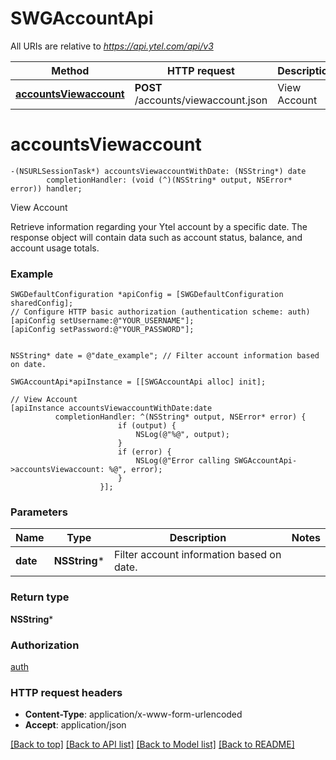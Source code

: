 # SWGAccountApi

All URIs are relative to *https://api.ytel.com/api/v3*

Method | HTTP request | Description
------------- | ------------- | -------------
[**accountsViewaccount**](SWGAccountApi.md#accountsviewaccount) | **POST** /accounts/viewaccount.json | View Account


# **accountsViewaccount**
```objc
-(NSURLSessionTask*) accountsViewaccountWithDate: (NSString*) date
        completionHandler: (void (^)(NSString* output, NSError* error)) handler;
```

View Account

Retrieve information regarding your Ytel account by a specific date. The response object will contain data such as account status, balance, and account usage totals.

### Example 
```objc
SWGDefaultConfiguration *apiConfig = [SWGDefaultConfiguration sharedConfig];
// Configure HTTP basic authorization (authentication scheme: auth)
[apiConfig setUsername:@"YOUR_USERNAME"];
[apiConfig setPassword:@"YOUR_PASSWORD"];


NSString* date = @"date_example"; // Filter account information based on date.

SWGAccountApi*apiInstance = [[SWGAccountApi alloc] init];

// View Account
[apiInstance accountsViewaccountWithDate:date
          completionHandler: ^(NSString* output, NSError* error) {
                        if (output) {
                            NSLog(@"%@", output);
                        }
                        if (error) {
                            NSLog(@"Error calling SWGAccountApi->accountsViewaccount: %@", error);
                        }
                    }];
```

### Parameters

Name | Type | Description  | Notes
------------- | ------------- | ------------- | -------------
 **date** | **NSString***| Filter account information based on date. | 

### Return type

**NSString***

### Authorization

[auth](../README.md#auth)

### HTTP request headers

 - **Content-Type**: application/x-www-form-urlencoded
 - **Accept**: application/json

[[Back to top]](#) [[Back to API list]](../README.md#documentation-for-api-endpoints) [[Back to Model list]](../README.md#documentation-for-models) [[Back to README]](../README.md)

